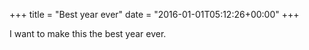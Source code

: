 +++
title = "Best year ever"
date = "2016-01-01T05:12:26+00:00"
+++

I want to make this the best year ever.
			